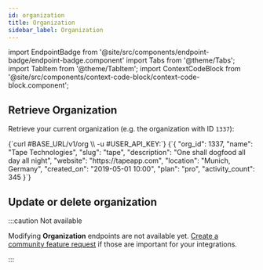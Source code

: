 ```yaml
---
id: organization
title: Organization
sidebar_label: Organization
---
```


import EndpointBadge from '@site/src/components/endpoint-badge/endpoint-badge.component'
import Tabs from '@theme/Tabs';
import TabItem from '@theme/TabItem';
import ContextCodeBlock from '@site/src/components/context-code-block/context-code-block.component';

## Retrieve Organization

<EndpointBadge method="GET" url="https://api.tapeapp.com/v1/org" />

Retrieve your current organization (e.g. the organization with ID `1337`):

<ContextCodeBlock language="shell" title='➡️      Request'>
{`curl #BASE_URL/v1/org \\
  -u #USER_API_KEY:`}
</ContextCodeBlock>

<ContextCodeBlock language="json" title='⬅️      Response'>
{`{
    "org_id": 1337,
    "name": "Tape Technologies",
    "slug": "tape",
    "description": "One shall dogfood all day all night",
    "website": "https://tapeapp.com",
    "location": "Munich, Germany",
    "created_on": "2019-05-01 10:00",
    "plan": "pro",
    "activity_count": 345
}`}
</ContextCodeBlock>

## Update or delete organization

:::caution Not available

Modifying **Organization** endpoints are not available yet. [Create a community feature request](https://community.tapeapp.com/c/requests/8) if those are important for your integrations.

:::
